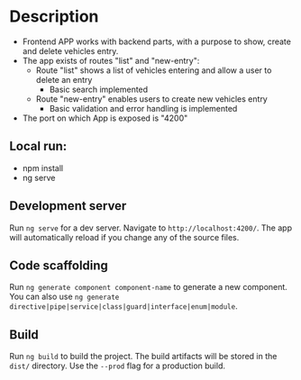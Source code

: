 # Description

- Frontend APP works with backend parts, with a purpose to show, create and delete vehicles entry.
- The app exists of routes "list" and "new-entry":
    - Route "list" shows a list of vehicles entering and allow a user to delete an entry
        - Basic search implemented
    - Route "new-entry" enables users to create new vehicles entry
        - Basic validation and error handling is implemented
- The port on which App is exposed is "4200"

## Local run:
- npm install
- ng serve

## Development server

Run `ng serve` for a dev server. Navigate to `http://localhost:4200/`. The app will automatically reload if you change any of the source files.

## Code scaffolding

Run `ng generate component component-name` to generate a new component. You can also use `ng generate directive|pipe|service|class|guard|interface|enum|module`.

## Build

Run `ng build` to build the project. The build artifacts will be stored in the `dist/` directory. Use the `--prod` flag for a production build.
